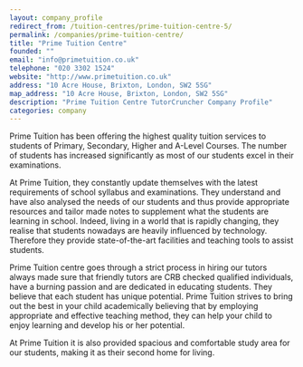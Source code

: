 ```yaml
---
layout: company_profile
redirect_from: /tuition-centres/prime-tuition-centre-5/
permalink: /companies/prime-tuition-centre/
title: "Prime Tuition Centre"
founded: ""
email: "info@primetuition.co.uk"
telephone: "020 3302 1524"
website: "http://www.primetuition.co.uk"
address: "10 Acre House, Brixton, London, SW2 5SG"
map_address: "10 Acre House, Brixton, London, SW2 5SG"
description: "Prime Tuition Centre TutorCruncher Company Profile"
categories: company
---
```

Prime Tuition has been offering the highest quality tuition services to students of Primary, Secondary, Higher and A-Level Courses. The number of students has increased significantly as most of our students excel in their examinations.

At Prime Tuition, they constantly update themselves with the latest requirements of school syllabus and examinations. They understand and have also analysed the needs of our students and thus provide appropriate resources and tailor made notes to supplement what the students are learning in school. Indeed, living in a world that is rapidly changing, they realise that students nowadays are heavily influenced by technology. Therefore they provide state-of-the-art facilities and teaching tools to assist students.

Prime Tuition centre goes through a strict process in hiring our tutors always made sure that friendly tutors are CRB checked qualified individuals, have a burning passion and are dedicated in educating students. They believe that each student has unique potential. Prime Tuition strives to bring out the best in your child academically believing that by employing appropriate and effective teaching method, they can help your child to enjoy learning and develop his or her potential.

At Prime Tuition it is also provided spacious and comfortable study area for our students, making it as their second home for living.
